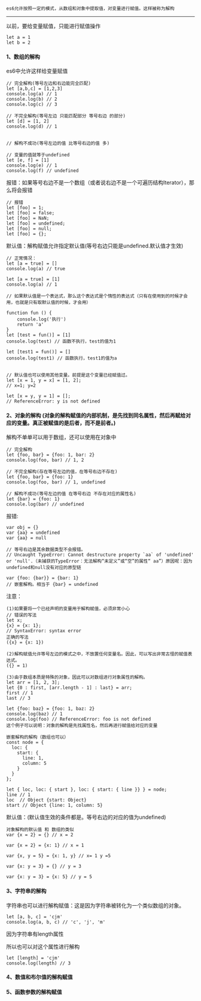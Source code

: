 
    es6允许按照一定的模式，从数组和对象中提取值，对变量进行赋值。这样被称为解构
------------

以前，要给变量赋值，只能进行赋值操作
```
let a = 1
let b = 2
```

#### 1、数组的解构
es6中允许这样给变量赋值
```
// 完全解构(等号左边和右边能完全匹配)
let [a,b,c] = [1,2,3]
console.log(a) // 1
console.log(b) // 2
console.log(c) // 3

// 不完全解构(等号左边 只能匹配部分 等号右边 的部分)
let [d] = [1, 2]
console.log(d) // 1


// 解构不成功(等号左边的值 比等号右边的值 多)

// 变量的值就等于undefined
let [e, f] = [1]
console.log(e) // 1
console.log(f) // undefined
```

报错：如果等号右边不是一个数组（或者说右边不是一个可遍历结构Iterator），那么将会报错
```
// 报错
let [foo] = 1;
let [foo] = false;
let [foo] = NaN;
let [foo] = undefined;
let [foo] = null;
let [foo] = {};
```
默认值：解构赋值允许指定默认值(等号右边只能是undefined.默认值才生效)
```
// 正常情况：
let [a = true] = []
console.log(a) // true

let [a = true] = [1]
console.log(a) // 1

// 如果默认值是一个表达式，那么这个表达式是个惰性的表达式（只有在使用到的时候才会用，也就是只有取默认值的时候，才会用）

function fun () {
    console.log('执行')
    return 'a'
}
let [test = fun()] = [1] 
console.log(test) // 函数不执行，test的值为1

let [test1 = fun()] = [] 
console.log(test1) // 函数执行，test1的值为a


// 默认值也可以使用其他变量。前提是这个变量已经赋值过。
let [x = 1, y = x] = [1, 2]; 
// x=1; y=2

let [x = y, y = 1] = [];     
// ReferenceError: y is not defined
```

#### 2、对象的解构 (对象的解构赋值的内部机制，是先找到同名属性，然后再赋给对应的变量。真正被赋值的是后者，而不是前者。)
解构不单单可以用于数组，还可以使用在对象中 
```
// 完全解构
let {foo, bar} = {foo: 1, bar: 2}
console.log(foo, bar) // 1, 2

// 不完全解构(存在等号左边的值，在等号右边不存在)
let {foo, bar} = {foo: 1}
console.log(foo, bar) // 1, undefined

// 解构不成功(等号左边的值 在等号右边 不存在对应的属性名)
let {bar} = {foo: 1}
console.log(bar) // undefined
```
报错:
```
var obj = {}
var {aa} = undefined
var {aa} = null 

// 等号右边是其余数据类型不会报错。
// Uncaught TypeError: Cannot destructure property `aa` of 'undefined' or 'null'.（未捕获的TypeError：无法解构“未定义”或“空”的属性“ aa”）原因呢：因为undefined和null没有对应的原型链

var {foo: {bar}} = {bar: 1}
// 嵌套解构。相当于 {bar} = undefined 

```
注意：
```
(1)如果要将一个已经声明的变量用于解构赋值，必须非常小心
// 错误的写法
let x;
{x} = {x: 1};
// SyntaxError: syntax error
正确的写法
({x} = {x: 1})

(2)解构赋值允许等号左边的模式之中，不放置任何变量名。因此，可以写出非常古怪的赋值表达式。
({} = 1)

(3)由于数组本质是特殊的对象，因此可以对数组进行对象属性的解构。
let arr = [1, 2, 3];
let {0 : first, [arr.length - 1] : last} = arr;
first // 1
last // 3
```
```
let {foo: baz} = {foo: 1, baz: 2}
console.log(baz) // 1
console.log(foo) // ReferenceError: foo is not defined
这个例子可以说明：对象的解构是先找属性名，然后再进行赋值给对应的变量
```

```
嵌套解构的解构（数组也可以）
const node = {
  loc: {
    start: {
      line: 1,
      column: 5
    }
  }
};

let { loc, loc: { start }, loc: { start: { line }} } = node;
line // 1
loc  // Object {start: Object}
start // Object {line: 1, column: 5}
```
默认值：(默认值生效的条件都是。等号右边的对应的值为undefined)
```
对象解构的默认值 和 数组的类似
var {x = 2} = {} // x = 2

var {x = 2} = {x: 1} // x = 1

var {x, y = 5} = {x: 1, y} // x= 1 y =5

var {x: y = 3} = {} // y = 3

var {x: y = 3} = {x: 5} // y = 5

```
#### 3、字符串的解构
字符串也可以进行解构赋值：这是因为字符串被转化为一个类似数组的对象。

```
let [a, b, c] = 'cjm'
console.log(a, b, c) // 'c', 'j', 'm'
```
因为字符串有length属性

所以也可以对这个属性进行解构

```
let [length] = 'cjm'
console.log(length) // 3
```

#### 4、数值和布尔值的解构赋值

#### 5、函数参数的解构赋值